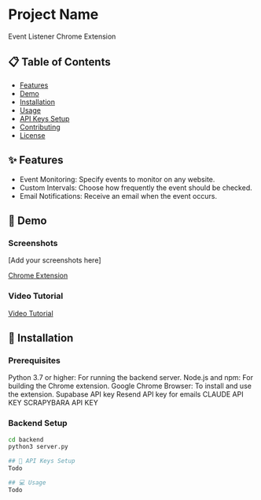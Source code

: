 # Project Name

Event Listener Chrome Extension

## 📋 Table of Contents
- [Features](#features)
- [Demo](#demo)
- [Installation](#installation)
- [Usage](#usage)
- [API Keys Setup](#api-keys-setup)
- [Contributing](#contributing)
- [License](#license)

## ✨ Features
- Event Monitoring: Specify events to monitor on any website.
- Custom Intervals: Choose how frequently the event should be checked.
- Email Notifications: Receive an email when the event occurs.

## 🎥 Demo


### Screenshots
[Add your screenshots here]

[Chrome Extension](stuff/screenshot_event_listener.png)


### Video Tutorial
[Video Tutorial](https://youtu.be/8Q9kCN4nhu0?si=IuZi9_QVtBlPZw4A)

## 🚀 Installation

### Prerequisites
Python 3.7 or higher: For running the backend server.
Node.js and npm: For building the Chrome extension.
Google Chrome Browser: To install and use the extension.
Supabase API key
Resend API key for emails
CLAUDE API KEY 
SCRAPYBARA API KEY


### Backend Setup
```bash
cd backend
python3 server.py

## 🔑 API Keys Setup
Todo

## 💻 Usage
Todo 